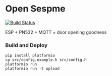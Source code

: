 # Open Sespme 
[![Build Status](https://travis-ci.org/tylercrumpton/open-sespame.svg?branch=master)](https://travis-ci.org/tylercrumpton/open-sespame)

ESP + PN532 + MQTT = door opening goodness

### Build and Deploy
    pip install platformio
    cp src/config.example.h src/config.h
    platformio run
    platformio run -t upload
